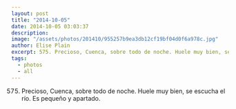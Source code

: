 ```yaml
---
layout: post
title: "2014-10-05"
date: 2014-10-05 03:03:37
description: 
image: "/assets/photos/201410/955257b9ea3db12cf19bf04d0f6a978c.jpg"
author: Elise Plain
excerpt: 575. Precioso, Cuenca, sobre todo de noche. Huele muy bien, se escucha el río. Es pequeño y apartado.
tags: 
  - photos
  - all
---
```


575. Precioso, Cuenca, sobre todo de noche. Huele muy bien, se escucha el río. Es pequeño y apartado.
<p></p>

